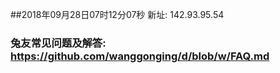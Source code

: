 ##2018年09月28日07时12分07秒 新址: 142.93.95.54
### 兔友常见问题及解答: https://github.com/wanggonging/d/blob/w/FAQ.md
